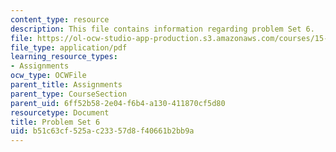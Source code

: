 ```yaml
---
content_type: resource
description: This file contains information regarding problem Set 6.
file: https://ol-ocw-studio-app-production.s3.amazonaws.com/courses/15-053-optimization-methods-in-management-science-spring-2013/b51c63cf525ac23357d8f40661b2bb9a_MIT15_053S13_ps6.pdf
file_type: application/pdf
learning_resource_types:
- Assignments
ocw_type: OCWFile
parent_title: Assignments
parent_type: CourseSection
parent_uid: 6ff52b58-2e04-f6b4-a130-411870cf5d80
resourcetype: Document
title: Problem Set 6
uid: b51c63cf-525a-c233-57d8-f40661b2bb9a
---
```

